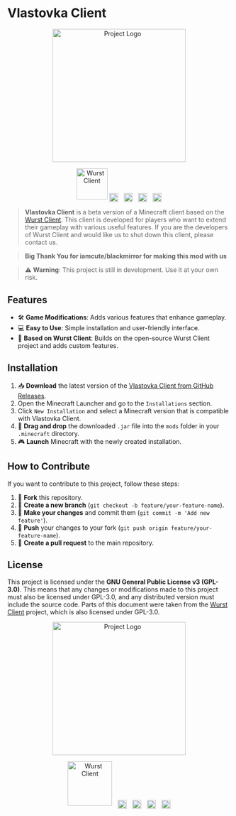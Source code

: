 # Vlastovka Client

<p align="center">
  <a href="https://github.com/lopimates1234/Vlastovka-Client" target="_blank">
    <img src="https://github.com/user-attachments/assets/ee3de53f-d6e7-43b4-92d8-a5dd823076fd" alt="Project Logo" width="300">
  </a>
</p>

<div align="center">
  <a href="https://www.wurstclient.net/" target="_blank" style="display: inline-block;">
    <img src="https://cloud.githubusercontent.com/assets/10100202/23872350/47e8462e-082e-11e7-8ac2-07a66e4beaaa.png" alt="Wurst Client" width="70">
  </a>
  <!-- Mezera mezi prvky -->
  <a href="https://www.wurstclient.net/" style="display: inline-block;">
    <img src="https://img.shields.io/badge/Wurst_Official_Site-orange" alt="built with Wurst" style="height: 20px; vertical-align: middle;" />
  </a>
  <!-- Mezera mezi prvky -->
  <img src="data:image/gif;base64,R0lGODlhAQABAAAAACwAAAAAAQABAAA=" style="width: 5px; display: inline-block;" alt="" />
  <a href="https://github.com/lopimates1234/Vlastovka-Client" target="_blank" style="display: inline-block;">
    <img src="https://img.shields.io/github/contributors/lopimates1234/Vlastovka-Client?color=green" alt="contributors" style="height: 20px; vertical-align: middle;" />
  </a>
  <!-- Mezera mezi prvky -->
  <img src="data:image/gif;base64,R0lGODlhAQABAAAAACwAAAAAAQABAAA=" style="width: 5px; display: inline-block;" alt="" />
  <a href="https://ko-fi.com/lopimates1234" target="_blank" style="display: inline-block;">
    <img src="https://storage.ko-fi.com/cdn/cup-border.png" alt="Ko-Fi" style="height: 20px; vertical-align: middle;" />
  </a>
  <!-- Mezera mezi prvky -->
  <img src="data:image/gif;base64,R0lGODlhAQABAAAAACwAAAAAAQABAAA=" style="width: 5px; display: inline-block;" alt="" />
  <a href="https://github.com/lopimates1234/Vlastovka-Client/releases" target="_blank" style="display: inline-block;">
    <img src="https://img.shields.io/badge/Alpha_v2.0-006400" alt="Version" style="height: 20px; vertical-align: middle;" />
  </a>
</div>

<p>                                                   </p>

> **Vlastovka Client** is a beta version of a Minecraft client based on the [Wurst Client](https://github.com/Wurst-Imperium/Wurst7). This client is developed for players who want to extend their gameplay with various useful features. If you are the developers of Wurst Client and would like us to shut down this client, please contact us.

> **Big Thank You for iamcute/blackmirror for making this mod with us**

> ⚠️ **Warning**: This project is still in development. Use it at your own risk.

## Features
- 🛠️ **Game Modifications**: Adds various features that enhance gameplay.
- 💻 **Easy to Use**: Simple installation and user-friendly interface.
- 🚀 **Based on Wurst Client**: Builds on the open-source Wurst Client project and adds custom features.

## Installation

1. 📥 **Download** the latest version of the [Vlastovka Client from GitHub Releases](https://github.com/lopimates1234/Vlastovka-Client/releases).
2. Open the Minecraft Launcher and go to the `Installations` section.
3. Click `New Installation` and select a Minecraft version that is compatible with Vlastovka Client.
4. 📂 **Drag and drop** the downloaded `.jar` file into the `mods` folder in your `.minecraft` directory.
5. 🎮 **Launch** Minecraft with the newly created installation.

## How to Contribute

If you want to contribute to this project, follow these steps:

1. 🍴 **Fork** this repository.
2. 🌿 **Create a new branch** (`git checkout -b feature/your-feature-name`).
3. 📝 **Make your changes** and commit them (`git commit -m 'Add new feature'`).
4. 🔄 **Push** your changes to your fork (`git push origin feature/your-feature-name`).
5. 🔧 **Create a pull request** to the main repository.

## License

This project is licensed under the **GNU General Public License v3 (GPL-3.0)**. This means that any changes or modifications made to this project must also be licensed under GPL-3.0, and any distributed version must include the source code. Parts of this document were taken from the [Wurst Client](https://github.com/Wurst-Imperium/Wurst7) project, which is also licensed under GPL-3.0.

<p align="center">
  <a href="https://github.com/lopimates1234/Vlastovka-Client" target="_blank">
    <img src="https://github.com/user-attachments/assets/ee3de53f-d6e7-43b4-92d8-a5dd823076fd" alt="Project Logo" width="300">
  </a>
</p>

<div align="center">
  <a href="https://www.wurstclient.net/" target="_blank" style="display: inline-block;">
    <img src="https://www.wurstclient.net/images/logo.png" alt="Wurst Client" width="100">
  </a>
  <!-- Mezera mezi prvky -->
  <img src="data:image/gif;base64,R0lGODlhAQABAAAAACwAAAAAAQABAAA=" style="width: 5px; display: inline-block;" alt="" />
  <a href="https://www.wurstclient.net/" style="display: inline-block;">
    <img src="https://img.shields.io/badge/Wurst_Official_Site-orange" alt="built with Wurst" style="height: 20px; vertical-align: middle;" />
  </a>
  <!-- Mezera mezi prvky -->
  <img src="data:image/gif;base64,R0lGODlhAQABAAAAACwAAAAAAQABAAA=" style="width: 5px; display: inline-block;" alt="" />
  <a href="https://github.com/lopimates1234/Vlastovka-Client" target="_blank" style="display: inline-block;">
    <img src="https://img.shields.io/github/contributors/lopimates1234/Vlastovka-Client?color=green" alt="contributors" style="height: 20px; vertical-align: middle;" />
  </a>
  <!-- Mezera mezi prvky -->
  <img src="data:image/gif;base64,R0lGODlhAQABAAAAACwAAAAAAQABAAA=" style="width: 5px; display: inline-block;" alt="" />
  <a href="https://ko-fi.com/lopimates1234" target="_blank" style="display: inline-block;">
    <img src="https://storage.ko-fi.com/cdn/cup-border.png" alt="Ko-Fi" style="height: 20px; vertical-align: middle;" />
  </a>
  <!-- Mezera mezi prvky -->
  <img src="data:image/gif;base64,R0lGODlhAQABAAAAACwAAAAAAQABAAA=" style="width: 5px; display: inline-block;" alt="" />
  <a href="https://github.com/lopimates1234/Vlastovka-Client/releases" target="_blank" style="display: inline-block;">
    <img src="https://img.shields.io/badge/Alpha_v2.0-006400" alt="Version" style="height: 20px; vertical-align: middle;" />
  </a>
</div>
